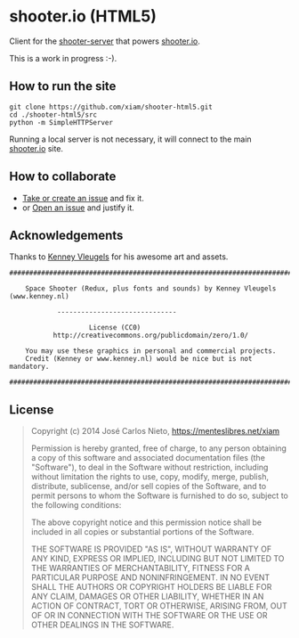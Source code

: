 # shooter.io (HTML5)

Client for the [shooter-server][4] that powers [shooter.io][3].

This is a work in progress :-).

## How to run the site

```
git clone https://github.com/xiam/shooter-html5.git
cd ./shooter-html5/src
python -m SimpleHTTPServer
```

Running a local server is not necessary, it will connect to the main
[shooter.io][3] site.

## How to collaborate

* [Take or create an issue][1] and fix it.
* or [Open an issue][1] and justify it.

## Acknowledgements

Thanks to [Kenney Vleugels][2] for his awesome art and assets.

```
###############################################################################

	Space Shooter (Redux, plus fonts and sounds) by Kenney Vleugels (www.kenney.nl)

			------------------------------

			        License (CC0)
	       http://creativecommons.org/publicdomain/zero/1.0/

	You may use these graphics in personal and commercial projects.
	Credit (Kenney or www.kenney.nl) would be nice but is not mandatory.

###############################################################################
```

## License
>
> Copyright (c) 2014 José Carlos Nieto, https://menteslibres.net/xiam
>
> Permission is hereby granted, free of charge, to any person obtaining
> a copy of this software and associated documentation files (the
> "Software"), to deal in the Software without restriction, including
> without limitation the rights to use, copy, modify, merge, publish,
> distribute, sublicense, and/or sell copies of the Software, and to
> permit persons to whom the Software is furnished to do so, subject to
> the following conditions:
>
> The above copyright notice and this permission notice shall be
> included in all copies or substantial portions of the Software.
>
> THE SOFTWARE IS PROVIDED "AS IS", WITHOUT WARRANTY OF ANY KIND,
> EXPRESS OR IMPLIED, INCLUDING BUT NOT LIMITED TO THE WARRANTIES OF
> MERCHANTABILITY, FITNESS FOR A PARTICULAR PURPOSE AND
> NONINFRINGEMENT. IN NO EVENT SHALL THE AUTHORS OR COPYRIGHT HOLDERS BE
> LIABLE FOR ANY CLAIM, DAMAGES OR OTHER LIABILITY, WHETHER IN AN ACTION
> OF CONTRACT, TORT OR OTHERWISE, ARISING FROM, OUT OF OR IN CONNECTION
> WITH THE SOFTWARE OR THE USE OR OTHER DEALINGS IN THE SOFTWARE.

[1]: https://github.com/xiam/shooter-html5/issues
[2]: http://kenney.nl/
[3]: http://shooter.io
[4]: https://github.com/xiam/shooter-server
